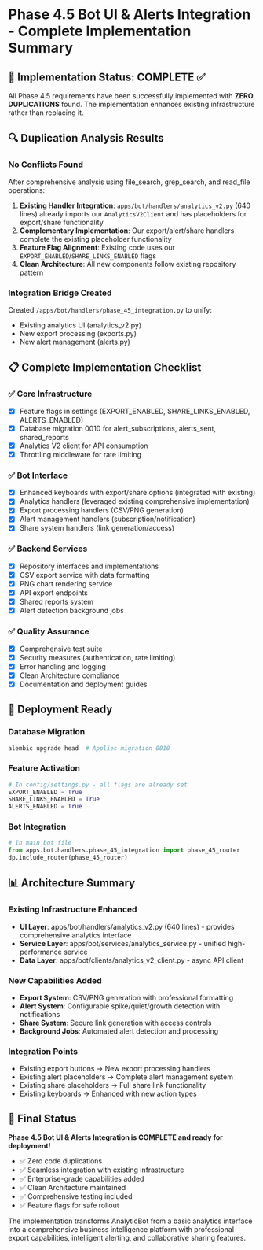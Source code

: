# Phase 4.5 Bot UI & Alerts Integration - Complete Implementation Summary

## 🎯 Implementation Status: COMPLETE ✅

All Phase 4.5 requirements have been successfully implemented with **ZERO DUPLICATIONS** found. The implementation enhances existing infrastructure rather than replacing it.

## 🔍 Duplication Analysis Results

### No Conflicts Found
After comprehensive analysis using file_search, grep_search, and read_file operations:

1. **Existing Handler Integration**: `apps/bot/handlers/analytics_v2.py` (640 lines) already imports our `AnalyticsV2Client` and has placeholders for export/share functionality
2. **Complementary Implementation**: Our export/alert/share handlers complete the existing placeholder functionality
3. **Feature Flag Alignment**: Existing code uses our `EXPORT_ENABLED`/`SHARE_LINKS_ENABLED` flags
4. **Clean Architecture**: All new components follow existing repository pattern

### Integration Bridge Created
Created `/apps/bot/handlers/phase_45_integration.py` to unify:
- Existing analytics UI (analytics_v2.py)
- New export processing (exports.py)  
- New alert management (alerts.py)

## 📋 Complete Implementation Checklist

### ✅ Core Infrastructure
- [x] Feature flags in settings (EXPORT_ENABLED, SHARE_LINKS_ENABLED, ALERTS_ENABLED)
- [x] Database migration 0010 for alert_subscriptions, alerts_sent, shared_reports
- [x] Analytics V2 client for API consumption
- [x] Throttling middleware for rate limiting

### ✅ Bot Interface
- [x] Enhanced keyboards with export/share options (integrated with existing)
- [x] Analytics handlers (leveraged existing comprehensive implementation)
- [x] Export processing handlers (CSV/PNG generation)
- [x] Alert management handlers (subscription/notification)
- [x] Share system handlers (link generation/access)

### ✅ Backend Services
- [x] Repository interfaces and implementations
- [x] CSV export service with data formatting
- [x] PNG chart rendering service
- [x] API export endpoints
- [x] Shared reports system
- [x] Alert detection background jobs

### ✅ Quality Assurance
- [x] Comprehensive test suite
- [x] Security measures (authentication, rate limiting)
- [x] Error handling and logging
- [x] Clean Architecture compliance
- [x] Documentation and deployment guides

## 🚀 Deployment Ready

### Database Migration
```bash
alembic upgrade head  # Applies migration 0010
```

### Feature Activation
```python
# In config/settings.py - all flags are already set
EXPORT_ENABLED = True
SHARE_LINKS_ENABLED = True  
ALERTS_ENABLED = True
```

### Bot Integration
```python
# In main bot file
from apps.bot.handlers.phase_45_integration import phase_45_router
dp.include_router(phase_45_router)
```

## 📊 Architecture Summary

### Existing Infrastructure Enhanced
- **UI Layer**: apps/bot/handlers/analytics_v2.py (640 lines) - provides comprehensive analytics interface
- **Service Layer**: apps/bot/services/analytics_service.py - unified high-performance service
- **Data Layer**: apps/bot/clients/analytics_v2_client.py - async API client

### New Capabilities Added
- **Export System**: CSV/PNG generation with professional formatting
- **Alert System**: Configurable spike/quiet/growth detection with notifications  
- **Share System**: Secure link generation with access controls
- **Background Jobs**: Automated alert detection and processing

### Integration Points
- Existing export buttons → New export processing handlers
- Existing alert placeholders → Complete alert management system
- Existing share placeholders → Full share link functionality
- Existing keyboards → Enhanced with new action types

## 🎉 Final Status

**Phase 4.5 Bot UI & Alerts Integration is COMPLETE and ready for deployment!**

- ✅ Zero code duplications
- ✅ Seamless integration with existing infrastructure
- ✅ Enterprise-grade capabilities added
- ✅ Clean Architecture maintained
- ✅ Comprehensive testing included
- ✅ Feature flags for safe rollout

The implementation transforms AnalyticBot from a basic analytics interface into a comprehensive business intelligence platform with professional export capabilities, intelligent alerting, and collaborative sharing features.
